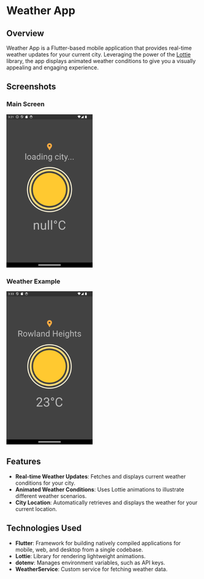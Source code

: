 # Weather App

## Overview

Weather App is a Flutter-based mobile application that provides real-time weather updates for your current city. Leveraging the power of the [Lottie](https://pub.dev/packages/lottie) library, the app displays animated weather conditions to give you a visually appealing and engaging experience.

## Screenshots

### Main Screen
<img src="lib/images/screenshots/weather_main_screen.png" alt="Main Screen" height="400">

### Weather Example
<img src="lib/images/screenshots/weather_example.png" alt="Weather Example" height="400">


## Features

- **Real-time Weather Updates**: Fetches and displays current weather conditions for your city.
- **Animated Weather Conditions**: Uses Lottie animations to illustrate different weather scenarios.
- **City Location**: Automatically retrieves and displays the weather for your current location.

## Technologies Used

- **Flutter**: Framework for building natively compiled applications for mobile, web, and desktop from a single codebase.
- **Lottie**: Library for rendering lightweight animations.
- **dotenv**: Manages environment variables, such as API keys.
- **WeatherService**: Custom service for fetching weather data.


